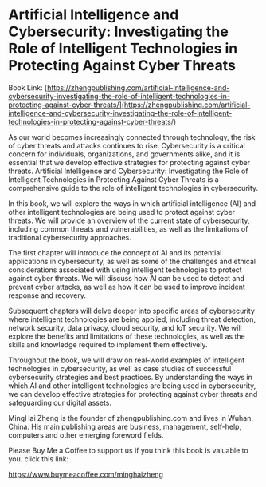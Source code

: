 # Artificial Intelligence and Cybersecurity: Investigating the Role of Intelligent Technologies in Protecting Against Cyber Threats

Book Link: [https://zhengpublishing.com/artificial-intelligence-and-cybersecurity-investigating-the-role-of-intelligent-technologies-in-protecting-against-cyber-threats/](https://zhengpublishing.com/artificial-intelligence-and-cybersecurity-investigating-the-role-of-intelligent-technologies-in-protecting-against-cyber-threats/)

As our world becomes increasingly connected through technology, the risk of cyber threats and attacks continues to rise. Cybersecurity is a critical concern for individuals, organizations, and governments alike, and it is essential that we develop effective strategies for protecting against cyber threats. Artificial Intelligence and Cybersecurity: Investigating the Role of Intelligent Technologies in Protecting Against Cyber Threats is a comprehensive guide to the role of intelligent technologies in cybersecurity.

In this book, we will explore the ways in which artificial intelligence (AI) and other intelligent technologies are being used to protect against cyber threats. We will provide an overview of the current state of cybersecurity, including common threats and vulnerabilities, as well as the limitations of traditional cybersecurity approaches.

The first chapter will introduce the concept of AI and its potential applications in cybersecurity, as well as some of the challenges and ethical considerations associated with using intelligent technologies to protect against cyber threats. We will discuss how AI can be used to detect and prevent cyber attacks, as well as how it can be used to improve incident response and recovery.

Subsequent chapters will delve deeper into specific areas of cybersecurity where intelligent technologies are being applied, including threat detection, network security, data privacy, cloud security, and IoT security. We will explore the benefits and limitations of these technologies, as well as the skills and knowledge required to implement them effectively.

Throughout the book, we will draw on real-world examples of intelligent technologies in cybersecurity, as well as case studies of successful cybersecurity strategies and best practices. By understanding the ways in which AI and other intelligent technologies are being used in cybersecurity, we can develop effective strategies for protecting against cyber threats and safeguarding our digital assets.

MingHai Zheng is the founder of zhengpublishing.com and lives in Wuhan, China. His main publishing areas are business, management, self-help, computers and other emerging foreword fields.

Please Buy Me a Coffee to support us if you think this book is valuable to you. click this link:

https://www.buymeacoffee.com/minghaizheng
